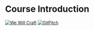 # Course Introduction

[![We Will Craft](https://img.shields.io/badge/decks-slideshow-blue)](https://decks.willcraft.software/edp101/w01/intro)
[![GitPitch](https://gitpitch.com/assets/badge.svg)](https://gitpitch.com/wewillcraft/decks/main?p=src/edp101/w01/intro)
